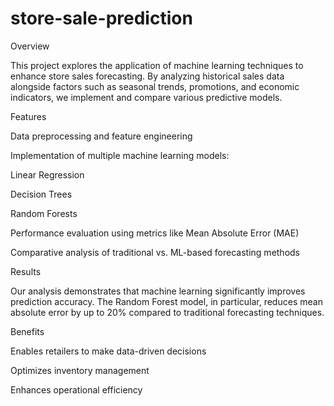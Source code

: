 # store-sale-prediction
Overview

This project explores the application of machine learning techniques to enhance store sales forecasting. By analyzing historical sales data alongside factors such as seasonal trends, promotions, and economic indicators, we implement and compare various predictive models.

Features

Data preprocessing and feature engineering

Implementation of multiple machine learning models:

Linear Regression

Decision Trees

Random Forests

Performance evaluation using metrics like Mean Absolute Error (MAE)

Comparative analysis of traditional vs. ML-based forecasting methods

Results

Our analysis demonstrates that machine learning significantly improves prediction accuracy. The Random Forest model, in particular, reduces mean absolute error by up to 20% compared to traditional forecasting techniques.

Benefits

Enables retailers to make data-driven decisions

Optimizes inventory management

Enhances operational efficiency
